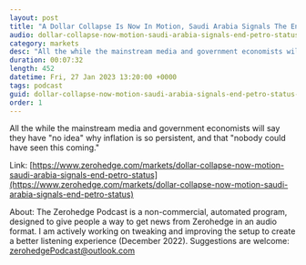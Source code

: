 ```yaml
---
layout: post
title: "A Dollar Collapse Is Now In Motion, Saudi Arabia Signals The End Of 'Petro' Status"
audio: dollar-collapse-now-motion-saudi-arabia-signals-end-petro-status-0
category: markets
desc: "All the while the mainstream media and government economists will say they have &quot;no idea&quot; why inflation is so persistent, and that &quot;nobody could have seen this coming.&quot;"
duration: 00:07:32
length: 452
datetime: Fri, 27 Jan 2023 13:20:00 +0000
tags: podcast
guid: dollar-collapse-now-motion-saudi-arabia-signals-end-petro-status-0
order: 1
---
```

All the while the mainstream media and government economists will say they have &quot;no idea&quot; why inflation is so persistent, and that &quot;nobody could have seen this coming.&quot;

Link: [https://www.zerohedge.com/markets/dollar-collapse-now-motion-saudi-arabia-signals-end-petro-status](https://www.zerohedge.com/markets/dollar-collapse-now-motion-saudi-arabia-signals-end-petro-status)

About: The Zerohedge Podcast is a non-commercial, automated program, designed to give people a way to get news from Zerohedge in an audio format.  I am actively working on tweaking and improving the setup to create a better listening experience (December 2022).  Suggestions are welcome: [zerohedgePodcast@outlook.com](mailto:zerohedgePodcast@outlook.com)